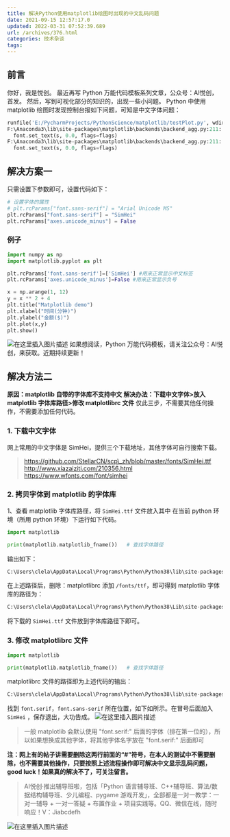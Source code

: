 ```yaml
---
title: 解决Python使用matplotlib绘图时出现的中文乱码问题
date: 2021-09-15 12:57:17.0
updated: 2022-03-31 07:52:39.689
url: /archives/376.html
categories: 技术杂谈
tags: 
---
```




## 前言

你好，我是悦创。 最近再写 Python 万能代码模板系列文章，公众号：AI悦创，首发。 然后，写到可视化部分的知识的，出现一些小问题。 Python 中使用 matplotlib 绘图时发现控制台报如下问题，可知是中文字体问题：

```python
runfile('E:/PycharmProjects/PythonScience/matplotlib/testPlot.py', wdir='E:/PycharmProjects/PythonScience/matplotlib')
F:\Anaconda3\lib\site-packages\matplotlib\backends\backend_agg.py:211: RuntimeWarning: Glyph 26102 missing from current font.
  font.set_text(s, 0.0, flags=flags)
F:\Anaconda3\lib\site-packages\matplotlib\backends\backend_agg.py:211: RuntimeWarning: Glyph 38388 missing from current font.
  font.set_text(s, 0.0, flags=flags)
```

## 解决方案一

只需设置下参数即可，设置代码如下：

```python
# 设置字体的属性
# plt.rcParams["font.sans-serif"] = "Arial Unicode MS"
plt.rcParams["font.sans-serif"] = "SimHei"
plt.rcParams["axes.unicode_minus"] = False
```

### 例子

```python
import numpy as np
import matplotlib.pyplot as plt

plt.rcParams['font.sans-serif']=['SimHei'] #用来正常显示中文标签
plt.rcParams['axes.unicode_minus']=False #用来正常显示负号

x = np.arange(1, 12)
y = x ** 2 + 4
plt.title("Matplotlib demo")
plt.xlabel("时间(分钟)")
plt.ylabel("金额($)")
plt.plot(x,y)
plt.show()
```

![在这里插入图片描述](https://img-blog.csdnimg.cn/bec63e44c4724c759317ec70630ad5fc.png?x-oss-process=image/watermark,type_ZHJvaWRzYW5zZmFsbGJhY2s,shadow_50,text_Q1NETiBAQUnmgqbliJs=,size_20,color_FFFFFF,t_70,g_se,x_16) 如果想阅读，Python 万能代码模板，请关注公众号：AI悦创，来获取。近期持续更新！

## 解决方法二

**原因：matplotlib 自带的字体库不支持中文** **解决办法：下载中文字体>放入 matplotlib 字体库路径>修改 matplotlibrc 文件** 仅此三步，不需要其他任何操作，不需要添加任何代码。

### 1\. 下载中文字体

网上常用的中文字体是 SimHei，提供三个下载地址，其他字体可自行搜索下载。

> https://github.com/StellarCN/scp\_zh/blob/master/fonts/SimHei.ttf http://www.xiazaiziti.com/210356.html https://www.wfonts.com/font/simhei

### 2\. 拷贝字体到 matplotlib 的字体库

1、查看 matplotlib 字体库路径，将 `SimHei.ttf` 文件放入其中 在当前 python 环境（所用 python 环境）下运行如下代码。

```python
import matplotlib

print(matplotlib.matplotlib_fname())   # 查找字体路径
```

输出如下：

```python
C:\Users\clela\AppData\Local\Programs\Python\Python38\lib\site-packages\matplotlib\mpl-data\matplotlibrc
```

在上述路径后，删除：matplotlibrc 添加 `/fonts/ttf`，即可得到 matplotlib 字体库的路径为：

```python
C:\Users\clela\AppData\Local\Programs\Python\Python38\Lib\site-packages\matplotlib\mpl-data\fonts\ttf
```

将下载的 `SimHei.ttf` 文件放到字体库路径下即可。

### 3\. 修改 matplotlibrc 文件

```python
import matplotlib

print(matplotlib.matplotlib_fname())   # 查找字体路径
```

matplotlibrc 文件的路径即为上述代码的输出：

```python
C:\Users\clela\AppData\Local\Programs\Python\Python38\lib\site-packages\matplotlib\mpl-data\matplotlibrc
```

找到 `font.serif`，`font.sans-serif` 所在位置，如下如所示。在冒号后面加入 `SimHei` ，保存退出，大功告成。 ![在这里插入图片描述](https://img-blog.csdnimg.cn/f46a93179295469e801ce60f85cc7510.png?x-oss-process=image/watermark,type_ZHJvaWRzYW5zZmFsbGJhY2s,shadow_50,text_Q1NETiBAQUnmgqbliJs=,size_20,color_FFFFFF,t_70,g_se,x_16)

> 一般 matplotlib 会默认使用 "font.serif:" 后面的字体（排在第一位的），所以如果想换成其他字体，将其他字体名字放在 "font.serif:" 后面即可

**注：网上有的帖子讲需要删除这两行前面的“#”符号，在本人的测试中不需要删除，也不需要其他操作，只要按照上述流程操作即可解决中文显示乱码问题，good luck！如果真的解决不了，可关注留言。**

> AI悦创·推出辅导班啦，包括「Python 语言辅导班、C++辅导班、算法/数据结构辅导班、少儿编程、pygame 游戏开发」，全部都是一对一教学：一对一辅导 + 一对一答疑 + 布置作业 + 项目实践等。QQ、微信在线，随时响应！V：Jiabcdefh

![在这里插入图片描述](https://img-blog.csdnimg.cn/922caaecf7ca434b8636991ede15294c.png)